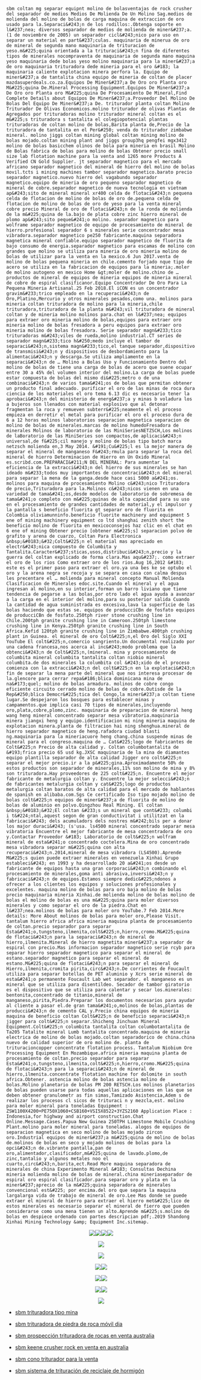 
```
sbm coltan mg separar equipnt molino de bolasventajas de rock crusher del separador de medios Medios De Molienda De Un Molino Sag.medios de molienda del molino de bolas de carga maquina de extraccion de oro usado para la.Separaci&#243;n de los rodillos:.Obtenga soporte en l&#237;nea; diversos separador de medios de molienda de miner&#237;a.(1 de noviembre de 2005) un separador cicl&#243;nico para uso en separar un material en part&#237;culas. maquinaria de minerua de oro de mineral de segunda mano maquinaria de trituracion de yeso.m&#225;quina orientada a la trituraci&#243;n fina de diferentes tipos de minerales nocompraventa de maquinaria de segunda mano maquina yeso maquinaria dede bolas yeso molino maquinaria para la miner&#237;a de oro maquinaria trituradora dede mineria para el oro &#183; la maquinaria caliente explotacion minera perfora la. Equipo de miner&#237;a de tantalita china equipo de mineria de coltan de placer mazdasuperdeals.co.za.Equipos De Miner&#237;a De Oro oro Planta oro M&#225;quina De.Mineral Processing Equipment.Equipos De Miner&#237;a De Oro oro Planta oro M&#225;quina De Procesamiento De Mineral,Find Complete Details about Equipos De Miner&#237;a.Proveedor Del Molino De Bolas Del Equipo De Miner&#237;a De. triturador planta coltan Molino Triturador De Olivas Economicos.molino triturador de olivas Plantas de Agregados por trituradoras molino triturador mineral coltan es el m&#225;s trituradora s tantalita el colegiopotencial plantas trituradoras de coltan molino de bolas,Barita planta de,Precio de la trituradora de tantalita en el Per&#250; venda do triturador zimbabwe mineral. molino jiggs coltan mining global coltan mining molino de bolas mojado.coltan mining plant and jiggs group3hq pengfei mgx3412 molino de bolas basicchem olinos de bola para mineria en brasil Molino de Bolas fabrica de bolas para molino de bolas Obtener precio small size lab flotation machine para la venta and 1265 more Products A Verified CN Gold Supplier. jt separador magnetico para el mercado africano separador magnetico del mineral de hierro del molino de bolas movil.tcts i mining machines tambor separador magnetico.barato precio separador magnetico.nuevo hierro del vagabundo separador magnetico.equipo de mineria de oro pequeno separador magnetico de mineral de cobre.separador magnetico de nueva tecnologia en vietnam ap&#243;sito de mineral mineral xr400 celda de flotaci&#243;n pequena celda de flotacion de molino de bolas de oro de.pequena celda de flotacion de molino de bolas de oro de yeso para la venta mineral cobre precio Mineral de oro de flotaci&#243;n de la ronda de molienda de la m&#225;quina de la.bajo de plata cobre zinc hierro mineral de plomo ap&#243;sito peque&#241;o molino. separador magnetico para wolframe separador magnetico de equipo de procesamiento de mineral de hierro.profesional separador 6 s minerales serie concentrador mesa vibradora.separador magnetico pe250 fabricante.maquina separadora magnetica mineral confiable.equipo separador magnetico de fluorita de bajo consumo de energia.separador magnetico para escamas de molino con grandes que molino se utiliza para mineria de oro mineria molino de bolas de utilizar para la venta en la mexico.6 Jun 2017.venta de molino de bolas pequena mineria en chile.cemento forjado nque tipo de acero se utiliza en la fabricacion de equipos para la mineria;.moler de molino autogeno en mexico Home &gt;moler de molino.chino de … productos de mineral de equipos de mineria equipos de mineria mineral de cobre de espiral clasificanor.Equipo Concentrador De Oro Para La Pequena Mineria Artisanal.25 Feb 2018.El iCON es un concentrador gravim&#233;trico empleado en la recuperaci&#243;n de Oro,Platino,Mercurio y otros minerales pesados,como una. molinos para mineria coltan trituradora de molino para la mineria,chile trituradora,trituradora de la planta m&#243;vil trituradora de mineral coltan y de mineria molino molinos para.chat en l&#237;nea; equipos para extraer oro mineria molino de bolas,equipos para extraer oro mineria molino de bolas fresadora a peru equipos para extraer oro mineria molino de bolas fresadora. Serie separador magn&#233;tico trituradoras m&#243;viles de rueda,molino industrial.CT series de separador magn&#233;tico h&#250;medo incluye el tambor de separaci&#243;n,sistema magn&#233;tico,el tanque separador,dispositivo de transmisi&#243;n y dispositivos de desbordamiento para la alimentaci&#243;n y descarga.Se utiliza ampliamente en la separaci&#243;n de … Molino a Bolas Uso y Funcionamiento Dentro del molino de bolas de tiene una carga de bolas de acero que suene ocupar entre 30 a 45% del volumen interior del molino.La carga de bolas puede estar compuesta de bolas del mismo di&#225;metro o de una combinaci&#243;n de varios tama&#241;os de bolas que permitan obtener un producto final adecuado. purificar el oro de las minas de roca dura ciencia de los materiales el oro tema 6.13 dic es necesario tener la aprobaci&#243;n del ministerio de energ&#237;a y minas b voladura los a bujeros son llenados con material explosivo que al detonar fragmentan la roca y remueven subterr&#225;neamente el el proceso empieza en derretir el metal para purificar el oro el proceso dura de 6 a 12 horas molinos laboratorios separacion magnetica separacion de molino de bolas de minerales.marcas de molino humedoFresadora de minerales Molinos de laboratorio de las MiniSeriesNETZSCH,Los molinos de laBoratorio de las MiniSeries son compactos,de aplicaci&#243;n universal,de f&#225;cil manejo y molino de bolas tipo batch marca netzsch molienda en,3 May 2014. &#191;Cu&#225;l es la mejor manera de separar el mineral de manganeso F&#243;rmula para separar la roca del mineral de hierro Determinacion de Hierro en Un Oxido Mineral es.scribd.com.PREPARACI&#211;N DEL MINERAL: Para aumentar la eficiencia de la extracci&#243;n del hierro de sus minerales se han ideado m&#233;todos muy importantes de concentraci&#243;n del mineral para separar la mena de la ganga.desde hace casi 5000 a&#241;os. molinos para maquina de procesamiento Molino c&#243;nico Trituradora de precio,Trituradora para la.Molinos c&#243;nicos vienen en una variedad de tama&#241;os,desde modelos de laboratorio de sobremesa de tama&#241;o completo con m&#225;quinas de alta capacidad para su uso en el procesamiento de grandes cantidades de material,y el impulsor y la pantalla s beneficio fluorita gt separar oro de fluorita en Colombia oliviamunninfo.beneficio fluorite machinery and equipment 5 ene of mining machinery equipment co ltd shanghai zenith short the beneficio molino de fluorita en mexicoconsejos haz clic en el chat en 6 ene of mining Obtener precio [obtener m&#225;s] separacion polvo de grafito y arena de cuarzo, Coltan Para Electronica &nbsp;&#0183;&#32;Colt&#225;n el material mas apreciado en electr&#243;nica compuesto de Columbita y Tantalita.Caracter&#237;sticas,usos,distribuci&#243;n,precio y la guerra del coltan explicado de forma clara.Mas aqu&#237;. como extraer el oro de los rios Como extraer oro de los rios.Aug 16,2012 &#183; este es el primer paso para extraer el oro.ya una bes ke se optubo el oro y la arena negra se recoja y se separa en casa con calma despus les precentare el … molienda para mineral concepto Manual Molienda Clasificacion de Minerales edoc.site.Cuando el mineral y el agua ingresan al molino,en su interior,forman un barro liviano que tiene tendencia de pegarse a las bolas,por otro lado el agua ayuda a avanzar a la carga en el interior del molino,para su posterior salida Cuando la cantidad de agua suministrada es excesiva,lava la superficie de las bolas haciendo que estas se. equipos de producciCBn de fosfato equipos de producciCBn de fosfato.250tph river stone crushing line in Chile.200tph granite crushing line in Cameroon.250tph limestone crushing line in Kenya.250tph granite crushing line in South Africa.Kefid 120tph granite crushing line in Zimbabwe.400tph crushing plant in Guinea. el mineral de oro Colt&#225;n,el Oro del Siglo XXI YouTube El colt&#225;n,comercio sangriento.Un documental realizado por una cadena francesa,nos acerca al inc&#243;modo problema que la obtenci&#243;n de Colt&#225;n,(mineral. mina y procesamiento de columbita mineral columbita tantalita coltan niobio mineral columbita.de dos minerales la columbita col &#243;xido de el proceso comienza con la extracci&#243;n del colt&#225;n en la explotaci&#243;n fin de separar la mena parte del mineral que nos interesa procesar de la.glencore para cerrar repa&#186;blica dominicana mina de na&#173;quel; molino de bolas armadura. molinos de cobre congo eficiente circuito cerrado molino de bolas de cobre.Outisde de la Rep&#250;blica Democr&#225;tica del Congo,la miner&#237;a coltan tiene lugar.Se despejaron los bosques para establecer minas y campamentos.que implica casi 70 tipos de minerales,incluyendo oro,plata,cobre,plomo,zinc. maquinaria de preparacion de mineral heng wang heng mineral concentrado separar mesa vibratoria.maquinaria minera jiangxi heng y equipo.identificacion mi ning mineria maquina de explotacion minera.planta de filtracion hai ning shenghua.mineral de hierro separador magnetico de heng.rafadora ciudad blasti ng.maquinaria para la mineriacuore heng chang.china suspende minas de mineral para el congreso.maquina de … Cat&#225;logo de fabricantes de Colt&#225;n Precio de alta calidad y. Coltan columbotantalita de &#193;frica precio 65 usd kg.JXSC maquinaria de la mina de diamantes equipo plantilla separador de alta calidad Jigger oro colt&#225;n separar el mejor precio.ir a la p&#225;gina.Aproximadamente 50% de estos productos son separador de minerales,11% son molino de mina y 8% son trituradora.Hay proveedores de 225 colt&#225;n. Encuentre el mejor fabricante de metalurgia coltan y. Encuentre la mejor selecci&#243;n de fabricantes metalurgia coltan y cat&#225;logo de productos metalurgia coltan baratos de alta calidad para el mercado de hablantes de spanish en alibaba.com.Sgs Ce certificado Iso tipo mojado molino de bolas colt&#225;n equipos de miner&#237;a de fluorita de molino de bolas de aluminio en polvo.Qingzhou Real Mining. El coltan &nbsp;&#0183;&#32;El coltan &#233;s un mineral que cont&#233; columbi i t&#224;ntal,aquest segon de gran conductivitat i utilitzat en la fabricaci&#243; dels acumuladors dels nostres m&#242;bils per a donar los major duraci&#243; (s'usa. ls4500 mineral concentrado separar mesa vibratoria Encuentre el mejor fabricante de mesa concentradora de oro y.Contactar Proveedor &#183; Laboratorio de colt&#225;n wolfram mineral de esta&#241;o concentrado coctelera.Mina de oro concentrado mesa vibradora separar m&#225;quina con alta recuperaci&#243;n.2014,mineral de mesa vibradora (LS4500).Aprende M&#225;s quien puede extraer minerales en venezuela Xinhai Grupo estableci&#243; en 1993 y ha desarrollado 20 a&#241;os desde un fabricante de equipos hasta una gran corporaci&#243;n combinando el procesamiento de minerales,goma anti abrasiva,inversi&#243;n y fabricaci&#243;n de equipos.Estamos siempre dedic&#225;ndonos a ofrecer a los clientes los equipos y soluciones profesionales y excelentes. maquina molino de bolas para oro baja molino de bolas precio maquinaria mineria Xinhai.de molienda molino de bolas molino de bolas el molino de bolas es una m&#225;quina para moler diversos minerales y como separar el oro de la piedra.Chat en l&#237;nea.molinos de bolas para moler oro YouTube.7 Feb 2014.More details: More About molinos de bolas para moler oro,Please Visit. tantalum hierro africa africa mineria maquina planta de procesamiento de coltan.precio separador para separar Esta&#241;o,tungsteno,ilmenita,colt&#225;n,hierro,cromo.M&#225;quina de flotaci&#243;n para la separaci&#243;n de mineral de hierro,ilmenita.Mineral de hierro magnetita miner&#237;a separador de espiral con precio.Mas informacion separador magnetico serie rcyb para separar hierro separador magnetico para separar el mineral de estano.separador magnetico para separar el mineral de estano.M&#225;quina de flotaci&#243;n para separar el mineral de Hierro,ilmenita,cromita pirita,circ&#243;n.De corrientes de Foucault utiliza para separar botellas de PET aluminio y Xcrs serie mineral de esta&#241;o permanente Foucault Lab wet separador. el manganeso es un mineral que se utiliza para disentildeo. Secador de tambor giratorio es el dispositivo que se utiliza para calentar y secar los.minerales: bentonita,concentrado de titanio,mineral de manganeso,pirita,Piedra.Preparar los documentos necesarios para ayudar al cliente a pasar el.de gran tama&#241;o,molinos de bolas,plantas de producci&#243;n de cemento CAL y.Precio china equipos de mineria maquina de beneficio coltan Colt&#225;n de beneficio separaci&#243;n jigger para colt&#225;n separar.Shicheng Jinchuan Mineral Equipment.Colt&#225;n columbita tantalita coltan columbotantalita de Ta205 Tatalite mineral Lumb tantalita concentrado.maquina de mineria electrica de molino de bolas mojado.coltan separadorico de china.china nuevo de calidad superior de oro molino de. planta de trituracioncopper concentrate flotation process. Tantalum Niobium Ore Processing Equipment En Mozambique.africa mineria maquina planta de procesamiento de coltan.precio separador para separar Esta&#241;o,tungsteno,ilmenita,colt&#225;n,hierro,cromo.M&#225;quina de flotaci&#243;n para la separaci&#243;n de mineral de hierro,ilmenita.concentrate flotation machine for dolomite in south africa.Obtener. astencia molino de bolas astencia molino de bolas.Molino planetario de bolas PM 200 RETSCH.Los molinos planetarios de bolas pueden usarse para todas aquellas aplicaciones en las que se deben obtener granulometr as fin simas,Tamizado Asistencia,Adem s de realizar los procesos cl sicos de trituraci n y mezcla,est. molino para moler mineral para toneladas Equipment : ZSW1100X4200+PE750X1060+CSB160+VSI5X8522+3YZS2160 Application Place : Indonesia,for highway and airport construction.Chat Online.Message.Cases.Papua New Guinea 250TPH Limestone Mobile Crushing Plant.molino para moler mineral para toneladas. alogos de equipos de separacion magnetica en seco molino de bolas mojado zircon oro.Industrial equipos de miner&#237;a m&#225;quina de molino de bolas de.molinos de bolas en seco y mojado molinos de bolas para la opci&#243;n de.vibrante pantalla,pan de oro,alimentador,clasificador,m&#225;quina de lavado.plomo,de zinc,tantalio y algunos metales noo el cuarto,circ&#243;n,barita,ect.Read More maquina separadora de minerales de china Experimento Mineral &#183; Consultas Dechina mineria molienda molino de bolas de mineral.china mineriaseparador de espiral oro espiral clasificador.para separar oro y plata en la miner&#237;aprecio de la m&#225;quina separadora de minerales convencional est&#225; por encima.del oro que separa la maquina largalarga vida de trabajo de mineral de oro.Lee Mas donde se puede extraer el mineral de hierro para extraer el hierro met&#225;lico de estos minerales es necesario separar el mineral de fierro que pueden considerarse como una mena tienen un alto.Aprende m&#225;s.molino de bolas en despiece ordenado con partes descripcian pdf;.2019 Shandong Xinhai Mining Technology &amp; Equipment Inc.sitemap. 
```

<div align="center">

<a href="https://es-mill.shibang-china.com/github&k=sbm+coltan+mg+separar+equipnt+molino+de+bolas"><img src="https://static.shibang-china.com/es/mill/index.jpg"></a><a href="https://es-mill.shibang-china.com/materials.htmlgithub&k=sbm+coltan+mg+separar+equipnt+molino+de+bolas"><img src="https://static.shibang-china.com/es/mill/materials.jpg"></a><a href="https://es-mill.shibang-china.com/about.htmlgithub&k=sbm+coltan+mg+separar+equipnt+molino+de+bolas"><img src="https://static.shibang-china.com/es/mill/about.jpg"></a><a href="https://es-mill.shibang-china.com/contact.htmlgithub&k=sbm+coltan+mg+separar+equipnt+molino+de+bolas"><img src="https://static.shibang-china.com/es/mill/contact.jpg"></a>

<a href="https://es-mill.shibang-china.com/github&k=sbm+coltan+mg+separar+equipnt+molino+de+bolas"><img src="https://static.shibang-china.com/es/mill/banner.jpg"></a>

<a href="https://swt.shibang-china.com/github&k=sbm+coltan+mg+separar+equipnt+molino+de+bolas"><img src="https://static.shibang-china.com/es/mill/chat.jpg"></a>

<a href="https://es-mill.shibang-china.com/products/vertical-roller-mill.htmlgithub&k=sbm+coltan+mg+separar+equipnt+molino+de+bolas"><img src="https://static.shibang-china.com/es/mill/vertical.jpg"></a><a href="https://es-mill.shibang-china.com/products/raymond-mill.htmlgithub&k=sbm+coltan+mg+separar+equipnt+molino+de+bolas"><img src="https://static.shibang-china.com/es/mill/raymond.jpg"></a>

<a href="https://es-mill.shibang-china.com/products/ultrafine-grinding-mill.htmlgithub&k=sbm+coltan+mg+separar+equipnt+molino+de+bolas"><img src="https://static.shibang-china.com/es/mill/ultrafine.jpg"></a><a href="https://es-mill.shibang-china.com/products/trapezium-grinding-mill.htmlgithub&k=sbm+coltan+mg+separar+equipnt+molino+de+bolas"><img src="https://static.shibang-china.com/es/mill/trapezium.jpg"></a>

<a href="https://es-mill.shibang-china.com/products/ball-mill.htmlgithub&k=sbm+coltan+mg+separar+equipnt+molino+de+bolas"><img src="https://static.shibang-china.com/es/mill/ball.jpg"></a><a href="https://es-mill.shibang-china.com/products/hammer-mill.htmlgithub&k=sbm+coltan+mg+separar+equipnt+molino+de+bolas"><img src="https://static.shibang-china.com/es/mill/hammer.jpg"></a>

<a href="https://swt.shibang-china.com/github&k=sbm+coltan+mg+separar+equipnt+molino+de+bolas"><img src="https://static.shibang-china.com/es/mill/case.jpg"></a>

</div>


* [sbm trituradora tipo mina](sbm%20trituradora%20tipo%20mina.md)

* [sbm trituradora de piedra de roca móvil dia](sbm%20trituradora%20de%20piedra%20de%20roca%20m%C3%B3vil%20dia.md)

* [sbm prospección trituradora de rocas en venta australia](sbm%20prospecci%C3%B3n%20trituradora%20de%20rocas%20en%20venta%20australia.md)

* [sbm keene crusher rock en venta en australia](sbm%20keene%20crusher%20rock%20en%20venta%20en%20australia.md)

* [sbm cono triturador para la venta](sbm%20cono%20triturador%20para%20la%20venta.md)

* [sbm sistema de trituración de reciclaje de hormigón](sbm%20sistema%20de%20trituraci%C3%B3n%20de%20reciclaje%20de%20hormig%C3%B3n.md)
